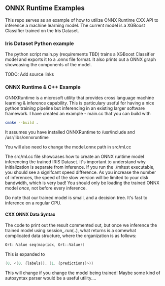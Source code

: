 ## ONNX Runtime Examples

This repo serves as an example of how to utilize ONNX Runtime CXX API to inference a machine learning model. The current model is a XGBoost Classifier trained on the Iris Dataset.

### Iris Dataset Python example

The python script main.py (requirements TBD) trains a XGBoost Classifier model and exports it to a .onnx file format. 
It also prints out a ONNX graph showcasing the components of the model.

TODO: Add source links


### ONNX Runtime & C++ Example

ONNXRuntime is a microsoft utility that provides cross language machine learning & inference capability.
This is particulary useful for having a nice python training pipeline but inferencing in an existing larger software framework.
I have created an example - main.cc that you can build with
```sh
cmake --build .
```
It assumes you have installed ONNXRuntime to /usr/include and /usr/libs/onnxruntime

You will also need to change the model.onnx path in src/ml.cc 

The src/ml.cc file showcases how to create an ONNX runtime model inferencing the trained IRIS Dataset.
It's important to understand why initialization is separate from inference. If you run the ./mltest executable,
you should see a signifcant speed difference. As you increase the number of inferences, the speed of the slow
version will be limited to your disk bandwidth, which is very bad! You should only be loading the trained ONNX model _once_, not before every inference.

Do note that our trained model is small, and a decision tree. It's fast to inference on a regular CPU. 


#### CXX ONNX Data Syntax

The code to print out the result commented out, but once we inference the trained model using session_.run(..),
what returns is a somewhat complicated data structure, where the organization is as follows:
```cpp
Ort::Value seq(map(idx, Ort::Value))
```
This is expanded to

```cpp
(0, <(0, {labels}), (1, {predictions}>))
```

This will change if you change the model being trained! Maybe some kind of autosyntax parser would be a useful utility....
